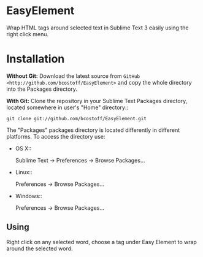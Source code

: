 EasyElement
===========

Wrap HTML tags around selected text in Sublime Text 3 easily using the right click menu.


Installation
===========

**Without Git:** Download the latest source from `GitHub <http://github.com/bcostoff/EasyElement>` and copy the whole directory into the Packages directory.

**With Git:** Clone the repository in your Sublime Text Packages directory, located somewhere in user's "Home" directory::

    git clone git://github.com/bcostoff/EasyElement.git


The "Packages" packages directory is located differently in different platforms. To access the directory use:

* OS X::

    Sublime Text -> Preferences -> Browse Packages...

* Linux::

    Preferences -> Browse Packages...

* Windows::

    Preferences -> Browse Packages...


Using
-----

Right click on any selected word, choose a tag under Easy Element to wrap around the selected word. 
